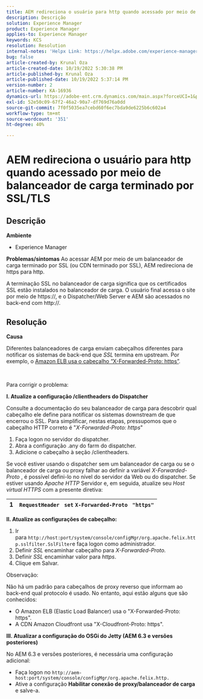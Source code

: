 ```yaml
---
title: AEM redireciona o usuário para http quando acessado por meio de balanceador de carga terminado por SSL/TLS
description: Descrição
solution: Experience Manager
product: Experience Manager
applies-to: Experience Manager
keywords: KCS
resolution: Resolution
internal-notes: 'Helpx Link: https://helpx.adobe.com/experience-manager/kb/AEM-redirecting-back-to-http-on-accessed-via-SSL-terminated-Load-Balancer.html'
bug: false
article-created-by: Krunal Oza
article-created-date: 10/19/2022 5:30:38 PM
article-published-by: Krunal Oza
article-published-date: 10/19/2022 5:37:14 PM
version-number: 2
article-number: KA-16936
dynamics-url: https://adobe-ent.crm.dynamics.com/main.aspx?forceUCI=1&pagetype=entityrecord&etn=knowledgearticle&id=d23762bb-d34f-ed11-bba2-00224808679b
exl-id: 52e50c09-67f2-46a2-90a7-df769d76a0dd
source-git-commit: 7f0f5035ea7cebd60f6ec7bda9de6225b6c602a4
workflow-type: tm+mt
source-wordcount: '351'
ht-degree: 40%

---
```


# AEM redireciona o usuário para http quando acessado por meio de balanceador de carga terminado por SSL/TLS

## Descrição

<b>Ambiente</b>
- Experience Manager



<b>Problemas/sintomas</b>
Ao acessar AEM por meio de um balanceador de carga terminado por SSL (ou CDN terminado por SSL), AEM redireciona de https para http.

A terminação SSL no balanceador de carga significa que os certificados SSL estão instalados no balanceador de carga. O usuário final acessa o site por meio de https://, e o Dispatcher/Web Server e AEM são acessados no back-end com http://.




## Resolução


<b>Causa</b>

Diferentes balanceadores de carga enviam cabeçalhos diferentes para notificar os sistemas de back-end que *SSL* termina em upstream. Por exemplo, o [Amazon ELB usa o cabeçalho “X-Forwarded-Proto: https”](https://docs.aws.amazon.com/pt_br/elasticloadbalancing/latest/classic/x-forwarded-headers.html#x-forwarded-proto).

&#x200B; &#x200B; &#x200B; &#x200B; &#x200B; &#x200B;

Para corrigir o problema:

<b>I. Atualize a configuração /clientheaders do Dispatcher</b>

Consulte a documentação do seu balanceador de carga para descobrir qual cabeçalho ele define para notificar os sistemas downstream de que encerrou o SSL. Para simplificar, nestas etapas, pressupomos que o cabeçalho HTTP correto é &quot;*X-Forwarded-Proto: https*&quot;

1. Faça logon no servidor do dispatcher.
2. Abra a configuração .any do farm do dispatcher.
3. Adicione o cabeçalho à seção /clientheaders.


Se você estiver usando o dispatcher sem um balanceador de carga ou se o balanceador de carga ou proxy falhar ao definir a variável *X-Forwarded-Proto* , é possível defini-lo no nível do servidor da Web ou do dispatcher. Se estiver usando *Apache HTTP* Servidor e, em seguida, atualize seu *Host virtual HTTPS* com a presente diretiva:


| 1 | `RequestHeader ` `set` `X-Forwarded-Proto ` `"https"` |
| --- | --- |


<b>II. Atualize as configurações de cabeçalho:</b>

1. Ir para `http://host:port/system/console/configMgr/org.apache.felix.http.sslfilter.SslFilter`e faça logon como administrador.
2. Definir *SSL* encaminhar cabeçalho para *X-Forwarded-Proto.*
3. Definir *SSL* encaminhar valor para *https*.
4. Clique em Salvar.


Observação:

Não há um padrão para cabeçalhos de proxy reverso que informam ao back-end qual protocolo é usado. No entanto, aqui estão alguns que são conhecidos:

- O Amazon ELB (Elastic Load Balancer) usa o &quot;X-Forwarded-Proto: https&quot;.
- A CDN Amazon Cloudfront usa &quot;X-Cloudfront-Proto: https&quot;.


<b>III. Atualizar a configuração do OSGi do Jetty (AEM 6.3 e versões posteriores)</b>

No AEM 6.3 e versões posteriores, é necessária uma configuração adicional:

- Faça logon no `http://aem-host:port/system/console/configMgr/org.apache.felix.http.`
- Ative a configuração <b>Habilitar conexão de proxy/balanceador de carga</b> e salve-a.
